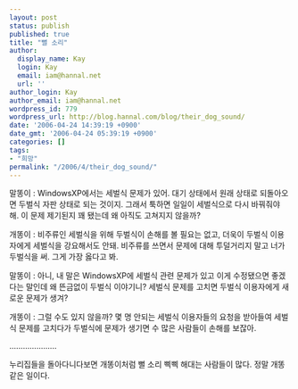 ```yaml
---
layout: post
status: publish
published: true
title: "뻘 소리"
author:
  display_name: Kay
  login: Kay
  email: iam@hannal.net
  url: ''
author_login: Kay
author_email: iam@hannal.net
wordpress_id: 779
wordpress_url: http://blog.hannal.com/blog/their_dog_sound/
date: '2006-04-24 14:39:19 +0900'
date_gmt: '2006-04-24 05:39:19 +0900'
categories: []
tags:
- "희망"
permalink: "/2006/4/their_dog_sound/"
---
```

<p>말똥이 : WindowsXP에서는 세벌식 문제가 있어. 대기 상태에서 원래 상태로 되돌아오면 두벌식 자판 상태로 되는 것이지. 그래서 툭하면 일일이 세벌식으로 다시 바꿔줘야 해. 이 문제 제기된지 꽤 됐는데 왜 아직도 고쳐지지 않을까?</p>
<p>개똥이 : 비주류인 세벌식을 위해 두벌식이 손해를 볼 필요는 없고, 더욱이 두벌식 이용자에게 세벌식을 강요해서도 안돼. 비주류를 쓰면서 문제에 대해 투덜거리지 말고 너가 두벌식을 써. 그게 가장 옳다고 봐.</p>
<p>말똥이 : 아니, 내 말은 WindowsXP에 세벌식 관련 문제가 있고 이게 수정됐으면 좋겠다는 말인데 왜 뜬금없이 두벌식 이야기니? 세벌식 문제를 고치면 두벌식 이용자에게 새로운 문제가 생겨?</p>
<p>개똥이 : 그럴 수도 있지 않을까? 몇 명 안되는 세벌식 이용자들의 요청을 받아들여 세벌식 문제를 고치다가 두벌식에 문제가 생기면 수 많은 사람들이 손해를 보잖아.</p>
<p>.....................</p>
<p>누리집들을 돌아다니다보면 개똥이처럼 뻘 소리 삑삑 해대는 사람들이 많다. 정말 개똥같은 일이다.</p>
